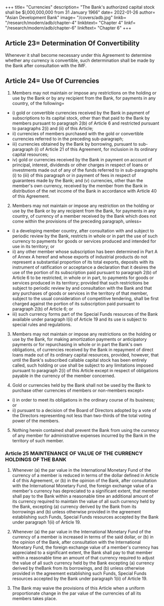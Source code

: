 +++
title=  "Currencies"
description=  "The Bank's authorized capital stock shall be $l,000,000,000 from 31 January 1966"
date=  2022-01-26
author=  "Asian Development Bank"
image=  "/covers/adb.jpg"
linkb=  "/research/modern/adb/chapter-4"
linkbtext=  "Chapter 4"
linkf=  "/research/modern/adb/chapter-6"
linkftext=  "Chapter 6"
+++ 


## Article 23=  Determination Of Convertibility

Whenever it shall become necessary under this Agreement to determine whether any currency is
convertible, such determination shall be made by the Bank after consultation with the IMF.


## Article 24=  Use Of Currencies

1. Members may not maintain or impose any restrictions on the holding or use by the Bank
or by any recipient from the Bank, for payments in any country, of the following= 
- i) gold or convertible currencies received by the Bank in payment of subscriptions to its
capital stock, other than that paid to the Bank by members pursuant to paragraph 2(b) of
Article 6 and restricted pursuant to paragraphs 2(i) and (ii) of this Article;
- ii) currencies of members purchased with the gold or convertible currencies referred to in
the preceding sub-paragraph;
- iii) currencies obtained by the Bank by borrowing, pursuant to sub-paragraph (i) of Article
21 of this Agreement, for inclusion in its ordinary capital resources;
- iv) gold or currencies received by the Bank in payment on account of principal, interest,
dividends or other charges in respect of loans or investments made out of any of the funds
referred to in sub-paragraphs (i) to (iii) of this paragraph or in payment of fees in respect
of guarantees made by the Bank; and
(v) currencies, other than the member's own currency, received by the member from the
Bank in distribution of the net income of the Bank in accordance with Article 40 of this
Agreement.

2. Members may not maintain or impose any restriction on the holding or use by the Bank
or by any recipient from the Bank, for payments in any country, of currency of a member received by the Bank which does not come within the provisions of the preceding paragraph, unless= 

- i) a developing member country, after consultation with and subject to periodic review by the Bank, restricts in whole or in part the use of such currency to payments for goods or
services produced and intended for use in its territory; or
- ii) any other member whose subscription has been determined in Part A of Annex A hereof
and whose exports of industrial products do not represent a substantial proportion of its
total exports, deposits with its instrument of ratification or acceptance a declaration that it
desires the use of the portion of its subscription paid pursuant to paragraph 2(b) of Article
6 to be restricted, in whole or in part, to payments for goods or services produced in its
territory; provided that such restrictions be subject to periodic review by and consultation
with the Bank and that any purchases of goods or services in the territory of that member,
subject to the usual consideration of competitive tendering, shall be first charged against
the portion of its subscription paid pursuant to paragraph 2(b) of Article 6; or
- iii) such currency forms part of the Special Funds resources of the Bank available under
paragraph l(ii) of Article 19 and its use is subject to special rules and regulations.


3. Members may not maintain or impose any restrictions on the holding or use by the Bank,
for making amortization payments or anticipatory payments or for repurchasing in whole or in part the Bank's own obligations, of currencies received by the Bank in repayment of direct loans made out of its ordinary capital resources, provided, however, that until the Bank's subscribed callable capital stock has been entirely called, such holding or use shall be subject to any limitations imposed pursuant to paragraph 2(i) of this Article except in respect of obligations payable in the currency of the member concerned.

4. Gold or currencies held by the Bank shall not be used by the Bank to purchase other
currencies of members or non-members except= 
- i) in order to meet its obligations in the ordinary course of its business; or
- ii) pursuant to a decision of the Board of Directors adopted by a vote of the Directors
representing not less than two-thirds of the total voting power of the members.

5. Nothing herein contained shall prevent the Bank from using the currency of any member
for administrative expenses incurred by the Bank in the territory of such member.


### Article 25 MAINTENANCE OF VALUE OF THE CURRENCY HOLDINGS OF THE BANK

1. Whenever (a) the par value in the International Monetary Fund of the currency of a
member is reduced in terms of the dollar defined in Article 4 of this Agreement, or (b) in the opinion of the Bank, after consultation with the International Monetary Fund, the foreign exchange value of a member's currency has depreciated to a significant extent, that member shall pay to the Bank within a reasonable time an additional amount of its currency required to maintain the value of all such currency held by the Bank, excepting (a) currency derived by the Bank from its borrowings and (b) unless otherwise provided in the agreement establishing such Funds, Special Funds resources accepted by the Bank under paragraph 1(ii) of Article 19.

2. Whenever (a) the par value in the International Monetary Fund of the currency of a
member is increased in terms of the said dollar, or (b) in the opinion of the Bank, after consultation with the International Monetary Fund, the foreign exchange value of a member's currency has appreciated to a significant extent, the Bank shall pay to that member within a reasonable time an amount of that currency required to adjust the value of all such currency held by the Bank excepting (a) currency derived by theBank from its borrowings, and (b) unless otherwise provided in the agreement establishing such Funds, Special Funds resources accepted by the Bank under paragraph 1(ii) of Article 19.

3. The Bank may waive the provisions of this Article when a uniform proportionate change
in the par value of the currencies of all its members takes place.

